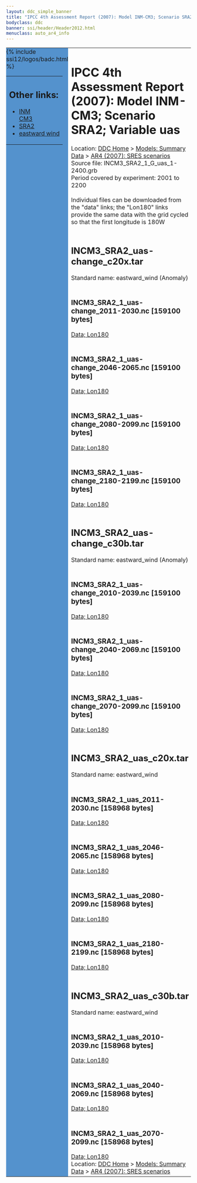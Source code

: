 ```yaml
---
layout: ddc_simple_banner
title: "IPCC 4th Assessment Report (2007): Model INM-CM3; Scenario SRA2; Variable uas"
bodyclass: ddc
banner: ssi/header/Header2012.html
menuclass: auto_ar4_info
---
```



<table width="100%" border="0" cellspacing="0" cellpadding="0" style="border-collapse: collapse;">
<tr style="margin:0;padding:0;border:0;">
<td style="margin:0;padding:0;border:0;height:1pt;width:150pt;background:#5492CD;" valign="top" >

<div id="lh-col2" class="auto_ar4_info">
<table class="menumain" bgcolor="#5492CD" cellspacing="0" width="100%" border="0">
<tr><td>
<h2> Other links:</h2>
<ul>
<li><a href="/auto/ar4/model-INM-CM3.html">INM<br/>CM3</a></li>
<li><a href="/auto/ar4/scenario-SRA2.html">SRA2</a></li>
<li><a href="/auto/ar4/var-eastward_wind.html">eastward wind</a></li>
</ul>
</td></tr>
{% include ssi12/logos/badc.html %}
</table>
</div>
</td>
<td><h1>IPCC 4th Assessment Report (2007): Model INM-CM3; Scenario SRA2; Variable uas</h1>

<!-- Breadcrumb1 -->
<div id="breadcrumb1" align="left">
Location: <a href="/index.html">DDC Home</a> > <a href="/sim/gcm_clim/">Models: Summary Data</a>
> <a href="/sim/gcm_clim/SRES_AR4/index.html">AR4 (2007): SRES scenarios</a>
</div>
<!-- End of Breadcrumb1 -->Source file: INCM3_SRA2_1_G_uas_1-2400.grb
<br/>
Period covered by experiment: 2001 to 2200<br/>
<br/>Individual files can be downloaded from the "data" links; the "Lon180" links provide the same data
         with the grid cycled so that the first longitude is 180W<br/>
<br/><h2>INCM3_SRA2_uas-change_c20x.tar</h2>
Standard name: eastward_wind (Anomaly)<br>
<br/><h3>INCM3_SRA2_1_uas-change_2011-2030.nc [159100 bytes]</h3>
<a href="/cgi-bin/downl/ar4_nc/uas/INCM3_SRA2_1_uas-change_2011-2030.nc">Data; </a><a href="/cgi-bin/downl/ar4_nc/uas/INCM3_SRA2_1_uas-change_2011-2030.cyto180.nc"> Lon180</a><br/>
<br/><h3>INCM3_SRA2_1_uas-change_2046-2065.nc [159100 bytes]</h3>
<a href="/cgi-bin/downl/ar4_nc/uas/INCM3_SRA2_1_uas-change_2046-2065.nc">Data; </a><a href="/cgi-bin/downl/ar4_nc/uas/INCM3_SRA2_1_uas-change_2046-2065.cyto180.nc"> Lon180</a><br/>
<br/><h3>INCM3_SRA2_1_uas-change_2080-2099.nc [159100 bytes]</h3>
<a href="/cgi-bin/downl/ar4_nc/uas/INCM3_SRA2_1_uas-change_2080-2099.nc">Data; </a><a href="/cgi-bin/downl/ar4_nc/uas/INCM3_SRA2_1_uas-change_2080-2099.cyto180.nc"> Lon180</a><br/>
<br/><h3>INCM3_SRA2_1_uas-change_2180-2199.nc [159100 bytes]</h3>
<a href="/cgi-bin/downl/ar4_nc/uas/INCM3_SRA2_1_uas-change_2180-2199.nc">Data; </a><a href="/cgi-bin/downl/ar4_nc/uas/INCM3_SRA2_1_uas-change_2180-2199.cyto180.nc"> Lon180</a><br/>
<br/><h2>INCM3_SRA2_uas-change_c30b.tar</h2>
Standard name: eastward_wind (Anomaly)<br>
<br/><h3>INCM3_SRA2_1_uas-change_2010-2039.nc [159100 bytes]</h3>
<a href="/cgi-bin/downl/ar4_nc/uas/INCM3_SRA2_1_uas-change_2010-2039.nc">Data; </a><a href="/cgi-bin/downl/ar4_nc/uas/INCM3_SRA2_1_uas-change_2010-2039.cyto180.nc"> Lon180</a><br/>
<br/><h3>INCM3_SRA2_1_uas-change_2040-2069.nc [159100 bytes]</h3>
<a href="/cgi-bin/downl/ar4_nc/uas/INCM3_SRA2_1_uas-change_2040-2069.nc">Data; </a><a href="/cgi-bin/downl/ar4_nc/uas/INCM3_SRA2_1_uas-change_2040-2069.cyto180.nc"> Lon180</a><br/>
<br/><h3>INCM3_SRA2_1_uas-change_2070-2099.nc [159100 bytes]</h3>
<a href="/cgi-bin/downl/ar4_nc/uas/INCM3_SRA2_1_uas-change_2070-2099.nc">Data; </a><a href="/cgi-bin/downl/ar4_nc/uas/INCM3_SRA2_1_uas-change_2070-2099.cyto180.nc"> Lon180</a><br/>
<br/><h2>INCM3_SRA2_uas_c20x.tar</h2>
Standard name: eastward_wind<br>
<br/><h3>INCM3_SRA2_1_uas_2011-2030.nc [158968 bytes]</h3>
<a href="/cgi-bin/downl/ar4_nc/uas/INCM3_SRA2_1_uas_2011-2030.nc">Data; </a><a href="/cgi-bin/downl/ar4_nc/uas/INCM3_SRA2_1_uas_2011-2030.cyto180.nc"> Lon180</a><br/>
<br/><h3>INCM3_SRA2_1_uas_2046-2065.nc [158968 bytes]</h3>
<a href="/cgi-bin/downl/ar4_nc/uas/INCM3_SRA2_1_uas_2046-2065.nc">Data; </a><a href="/cgi-bin/downl/ar4_nc/uas/INCM3_SRA2_1_uas_2046-2065.cyto180.nc"> Lon180</a><br/>
<br/><h3>INCM3_SRA2_1_uas_2080-2099.nc [158968 bytes]</h3>
<a href="/cgi-bin/downl/ar4_nc/uas/INCM3_SRA2_1_uas_2080-2099.nc">Data; </a><a href="/cgi-bin/downl/ar4_nc/uas/INCM3_SRA2_1_uas_2080-2099.cyto180.nc"> Lon180</a><br/>
<br/><h3>INCM3_SRA2_1_uas_2180-2199.nc [158968 bytes]</h3>
<a href="/cgi-bin/downl/ar4_nc/uas/INCM3_SRA2_1_uas_2180-2199.nc">Data; </a><a href="/cgi-bin/downl/ar4_nc/uas/INCM3_SRA2_1_uas_2180-2199.cyto180.nc"> Lon180</a><br/>
<br/><h2>INCM3_SRA2_uas_c30b.tar</h2>
Standard name: eastward_wind<br>
<br/><h3>INCM3_SRA2_1_uas_2010-2039.nc [158968 bytes]</h3>
<a href="/cgi-bin/downl/ar4_nc/uas/INCM3_SRA2_1_uas_2010-2039.nc">Data; </a><a href="/cgi-bin/downl/ar4_nc/uas/INCM3_SRA2_1_uas_2010-2039.cyto180.nc"> Lon180</a><br/>
<br/><h3>INCM3_SRA2_1_uas_2040-2069.nc [158968 bytes]</h3>
<a href="/cgi-bin/downl/ar4_nc/uas/INCM3_SRA2_1_uas_2040-2069.nc">Data; </a><a href="/cgi-bin/downl/ar4_nc/uas/INCM3_SRA2_1_uas_2040-2069.cyto180.nc"> Lon180</a><br/>
<br/><h3>INCM3_SRA2_1_uas_2070-2099.nc [158968 bytes]</h3>
<a href="/cgi-bin/downl/ar4_nc/uas/INCM3_SRA2_1_uas_2070-2099.nc">Data; </a><a href="/cgi-bin/downl/ar4_nc/uas/INCM3_SRA2_1_uas_2070-2099.cyto180.nc"> Lon180</a><br/>
<!-- Breadcrumb2 -->
<div id="breadcrumb2" align="left">
Location: <a href="/index.html">DDC Home</a> > <a href="/sim/gcm_clim/">Models: Summary Data</a>
> <a href="/sim/gcm_clim/SRES_AR4/index.html">AR4 (2007): SRES scenarios</a>
</div>
<!-- End of Breadcrumb2 --></td></tr></table>
